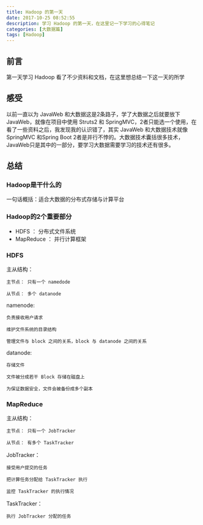 ```yaml
---
title: Hadoop 的第一天
date: 2017-10-25 08:52:55
description: 学习 Hadoop 的第一天，在这里记一下学习的心得笔记
categories: [大数据篇]
tags: [Hadoop]
---
```


<!-- more -->
## 前言
第一天学习 Hadoop 看了不少资料和文档，在这里想总结一下这一天的所学

## 感受
以前一直以为 JavaWeb 和大数据这是2条路子，学了大数据之后就要放下 JavaWeb，就像在项目中使用 Struts2 和 SpringMVC，2者只能选一个使用，在看了一些资料之后，我发现我的认识错了，其实 JavaWeb 和大数据技术就像 SpringMVC 和Spring Boot
2者是并行不悖的。大数据技术囊括很多技术，JavaWeb只是其中的一部分，要学习大数据需要学习的技术还有很多。

## 总结

### Hadoop是干什么的
一句话概括：适合大数据的分布式存储与计算平台

### Hadoop的2个重要部分
- HDFS ： 分布式文件系统
- MapReduce ： 并行计算框架

### HDFS
主从结构：

    主节点： 只有一个 namedode
    
    从节点： 多个 datanode
    
namenode:

    负责接收用户请求
    
    维护文件系统的目录结构
    
    管理文件与 block 之间的关系，block 与 datanode 之间的关系
    
datanode:

    存储文件
    
    文件被分成若干 Block 存储在磁盘上
    
    为保证数据安全，文件会被备份成多个副本
    
### MapReduce
主从结构：

    主节点： 只有一个 JobTracker
    
    从节点： 有多个 TaskTracker
    
JobTracker：

    接受用户提交的任务
    
    把计算任务分配给 TaskTracker 执行
    
    监控 TaskTracker 的执行情况
    
TaskTracker：

    执行 JobTracker 分配的任务